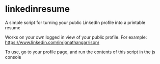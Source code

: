# linkedinresume

A simple script for turning your public LinkedIn profile into a printable resume

Works on your own logged in view of your public profile.  For example: https://www.linkedin.com/in/jonathangarrison/

To use, go to your profile page, and run the contents of this script in the js console